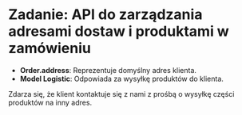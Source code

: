 # Zadanie: API do zarządzania adresami dostaw i produktami w zamówieniu

- **Order.address**: Reprezentuje domyślny adres klienta.
- **Model Logistic**: Odpowiada za wysyłkę produktów do klienta.

Zdarza się, że klient kontaktuje się z nami z prośbą o wysyłkę części produktów na inny adres.

